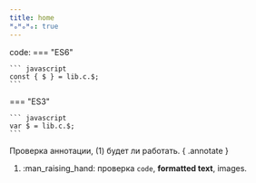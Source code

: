 ```yaml
---
title: home
ᴴₒᴴₒᴴₒ: true
---
```

code:
=== "ES6"

    ``` javascript
    const { $ } = lib.c.$;
    ```

=== "ES3"

    ``` javascript
    var $ = lib.c.$;
    ```
Проверка аннотации, (1) будет ли работать.
{ .annotate }

1.  :man_raising_hand: проверка `code`, __formatted
    text__, images.

